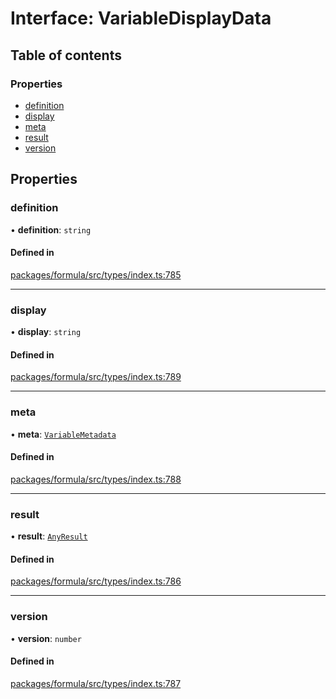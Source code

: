 # Interface: VariableDisplayData

## Table of contents

### Properties

- [definition](VariableDisplayData.md#definition)
- [display](VariableDisplayData.md#display)
- [meta](VariableDisplayData.md#meta)
- [result](VariableDisplayData.md#result)
- [version](VariableDisplayData.md#version)

## Properties

### <a id="definition" name="definition"></a> definition

• **definition**: `string`

#### Defined in

[packages/formula/src/types/index.ts:785](https://github.com/mashcard/mashcard/blob/main/packages/formula/src/types/index.ts#L785)

---

### <a id="display" name="display"></a> display

• **display**: `string`

#### Defined in

[packages/formula/src/types/index.ts:789](https://github.com/mashcard/mashcard/blob/main/packages/formula/src/types/index.ts#L789)

---

### <a id="meta" name="meta"></a> meta

• **meta**: [`VariableMetadata`](VariableMetadata.md)

#### Defined in

[packages/formula/src/types/index.ts:788](https://github.com/mashcard/mashcard/blob/main/packages/formula/src/types/index.ts#L788)

---

### <a id="result" name="result"></a> result

• **result**: [`AnyResult`](../README.md#anyresult)

#### Defined in

[packages/formula/src/types/index.ts:786](https://github.com/mashcard/mashcard/blob/main/packages/formula/src/types/index.ts#L786)

---

### <a id="version" name="version"></a> version

• **version**: `number`

#### Defined in

[packages/formula/src/types/index.ts:787](https://github.com/mashcard/mashcard/blob/main/packages/formula/src/types/index.ts#L787)
